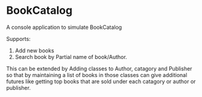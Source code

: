 # BookCatalog
A console application to simulate BookCatalog

Supports:

1) Add new books
2) Search book by Partial name of book/Author.

This can be extended by Adding classes to Author, catagory and Publisher so that by maintaining a list of books in those classes can give additional futures like getting top books that are sold under each catagory or author or publisher.

